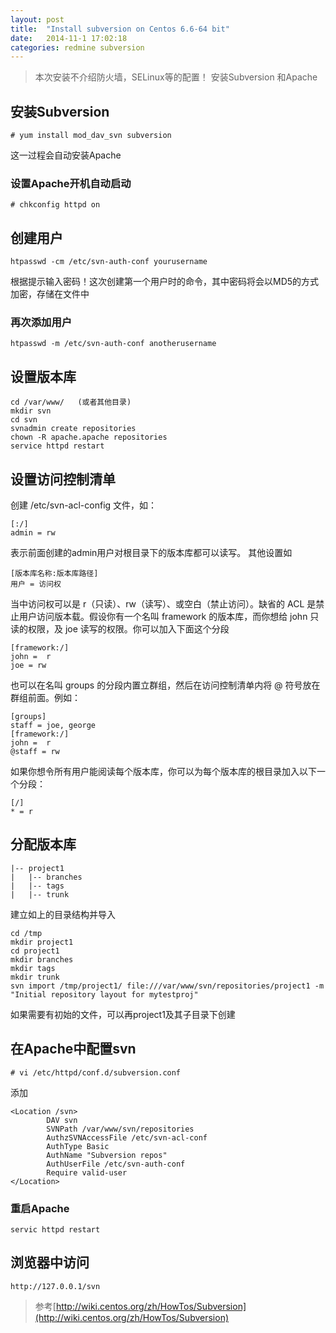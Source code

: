 ```yaml
---
layout: post
title:  "Install subversion on Centos 6.6-64 bit"
date:   2014-11-1 17:02:18
categories: redmine subversion
---
```


> 本次安装不介绍防火墙，SELinux等的配置！ 安装Subversion 和Apache

## 安装Subversion
	# yum install mod_dav_svn subversion

这一过程会自动安装Apache

### 设置Apache开机自动启动
	# chkconfig httpd on

## 创建用户
	htpasswd -cm /etc/svn-auth-conf yourusername

根据提示输入密码！这次创建第一个用户时的命令，其中密码将会以MD5的方式加密，存储在文件中

### 再次添加用户
	htpasswd -m /etc/svn-auth-conf anotherusername

## 设置版本库
	cd /var/www/   (或者其他目录)
	mkdir svn
	cd svn
	svnadmin create repositories
	chown -R apache.apache repositories
	service httpd restart

## 设置访问控制清单
创建 /etc/svn-acl-config 文件，如：

	[:/]
	admin = rw

表示前面创建的admin用户对根目录下的版本库都可以读写。
其他设置如

	[版本库名称:版本库路径]
	用户 = 访问权

当中访问权可以是 r（只读）、rw（读写）、或空白（禁止访问）。缺省的 ACL 是禁止用户访问版本载。假设你有一个名叫 framework 的版本库，而你想给 john 只读的权限，及 joe 读写的权限。你可以加入下面这个分段

	[framework:/]
	john =  r
	joe = rw

也可以在名叫 groups 的分段内置立群组，然后在访问控制清单内将 @ 符号放在群组前面。例如：

	[groups]
	staff = joe, george
	[framework:/]
	john =  r
	@staff = rw

如果你想令所有用户能阅读每个版本库，你可以为每个版本库的根目录加入以下一个分段：

	[/]
	* = r

## 分配版本库
	|-- project1
	|   |-- branches
	|   |-- tags
	|   |-- trunk
	
建立如上的目录结构并导入

	cd /tmp
	mkdir project1
	cd project1
	mkdir branches
	mkdir tags
	mkdir trunk
	svn import /tmp/project1/ file:///var/www/svn/repositories/project1 -m "Initial repository layout for mytestproj"

如果需要有初始的文件，可以再project1及其子目录下创建

## 在Apache中配置svn
	# vi /etc/httpd/conf.d/subversion.conf

添加

	<Location /svn>
			DAV svn
			SVNPath /var/www/svn/repositories
			AuthzSVNAccessFile /etc/svn-acl-conf
			AuthType Basic
			AuthName "Subversion repos"
			AuthUserFile /etc/svn-auth-conf
			Require valid-user
	</Location>

### 重启Apache
	servic httpd restart

## 浏览器中访问
	http://127.0.0.1/svn

> 参考[http://wiki.centos.org/zh/HowTos/Subversion](http://wiki.centos.org/zh/HowTos/Subversion)

[jekyll]:      http://jekyllrb.com
[jekyll-gh]:   https://github.com/jekyll/jekyll
[jekyll-help]: https://github.com/jekyll/jekyll-help

